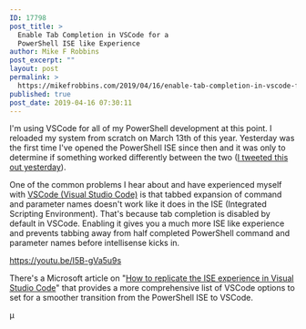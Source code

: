 ```yaml
---
ID: 17798
post_title: >
  Enable Tab Completion in VSCode for a
  PowerShell ISE like Experience
author: Mike F Robbins
post_excerpt: ""
layout: post
permalink: >
  https://mikefrobbins.com/2019/04/16/enable-tab-completion-in-vscode-for-a-powershell-ise-like-experience/
published: true
post_date: 2019-04-16 07:30:11
---
```

I'm using VSCode for all of my PowerShell development at this point. I reloaded my system from scratch on March 13th of this year. Yesterday was the first time I've opened the PowerShell ISE since then and it was only to determine if something worked differently between the two (<a href="https://twitter.com/mikefrobbins/status/1117791063232712709" target="_blank" rel="noopener noreferrer">I tweeted this out yesterday</a>).

One of the common problems I hear about and have experienced myself with <a href="https://code.visualstudio.com/" target="_blank" rel="noopener noreferrer">VSCode (Visual Studio Code)</a> is that tabbed expansion of command and parameter names doesn't work like it does in the ISE (Integrated Scripting Environment). That's because tab completion is disabled by default in VSCode. Enabling it gives you a much more ISE like experience and prevents tabbing away from half completed PowerShell command and parameter names before intellisense kicks in.

https://youtu.be/I5B-gVa5u9s

There's a Microsoft article on "<a href="https://docs.microsoft.com/en-us/powershell/scripting/components/vscode/how-to-replicate-the-ise-experience-in-vscode?view=powershell-6" target="_blank" rel="noopener noreferrer">How to replicate the ISE experience in Visual Studio Code</a>" that provides a more comprehensive list of VSCode options to set for a smoother transition from the PowerShell ISE to VSCode.

µ